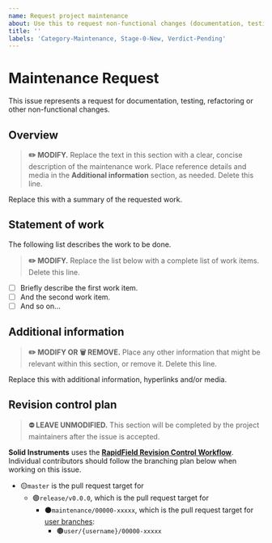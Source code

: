 ```yaml
---
name: Request project maintenance
about: Use this to request non-functional changes (documentation, testing, refactoring, etc).
title: ''
labels: 'Category-Maintenance, Stage-0-New, Verdict-Pending'
---
```


# Maintenance Request

This issue represents a request for documentation, testing, refactoring or other non-functional changes.

## Overview

> **:pencil2: MODIFY.** Replace the text in this section with a clear, concise description of the maintenance work. Place reference details and media in the **Additional information** section, as needed. Delete this line.

Replace this with a summary of the requested work.

## Statement of work

The following list describes the work to be done.

> **:pencil2: MODIFY.** Replace the list below with a complete list of work items. Delete this line.

- [ ] Briefly describe the first work item.
- [ ] And the second work item.
- [ ] And so on...

## Additional information

> **:pencil2: MODIFY OR :wastebasket: REMOVE.** Place any other information that might be relevant within this section, or remove it. Delete this line.

Replace this with additional information, hyperlinks and/or media.

## Revision control plan

> **:no_entry: LEAVE UNMODIFIED.** This section will be completed by the project maintainers after the issue is accepted.

**Solid Instruments** uses the [**RapidField Revision Control Workflow**](https://github.com/RapidField/solid-instruments/blob/master/CONTRIBUTING.md#arrows_clockwise-revision-control-workflow). Individual contributors should follow the branching plan below when working on this issue.

- :yellow_circle:`master` is the pull request target for
  - :purple_circle:`release/v0.0.0`, which is the pull request target for
    - :black_circle:`maintenance/00000-xxxxx`, which is the pull request target for [user branches](https://github.com/RapidField/solid-instruments/blob/master/CONTRIBUTING.md#brown_circle-user-branches):
      - :brown_circle:`user/{username}/00000-xxxxx`